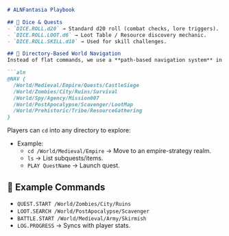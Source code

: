 ```markdown
# ALNFantasia Playbook

## 🎲 Dice & Quests
- `DICE.ROLL.d20` → Standard d20 roll (combat checks, lore triggers).  
- `DICE.ROLL.LOOT.d6` → Loot Table / Resource discovery mechanic.  
- `DICE.ROLL.SKILL.d10` → Used for skill challenges.  

## 🧭 Directory-Based World Navigation
Instead of flat commands, we use a **path-based navigation system** in ALN syntax:  

```aln
@NAV {
  /World/Medieval/Empire/Quests/CastleSiege
  /World/Zombies/City/Ruins/Survival
  /World/Spy/Agency/Mission007
  /World/PostApocalypse/Scavenger/LootMap
  /World/Prehistoric/Tribe/ResourceGathering
}
```

Players can `cd` into any directory to explore:  
- Example:  
  - `cd /World/Medieval/Empire` → Move to an empire-strategy realm.  
  - `ls` → List subquests/items.  
  - `PLAY QuestName` → Launch quest.  

## 📜 Example Commands
- `QUEST.START /World/Zombies/City/Ruins`  
- `LOOT.SEARCH /World/PostApocalypse/Scavenger`  
- `BATTLE.START /World/Medieval/Army/Skirmish`  
- `LOG.PROGRESS` → Syncs with player stats.  
```
